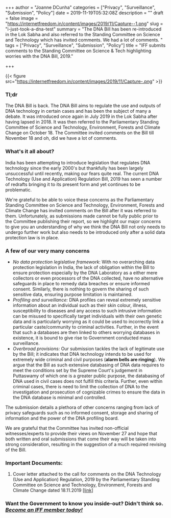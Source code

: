 +++
author = "Joanne DCunha"
categories = ["Privacy", "Surveillance", "Submission", "Policy"]
date = 2019-11-19T05:32:08Z
description = ""
draft = false
image = "https://internetfreedom.in/content/images/2019/11/Capture--1.png"
slug = "i-just-took-a-dna-test"
summary = "The DNA Bill has been re-introduced in the Lok Sabha and also referred to the Standing Committee on Science and Technology which has invited comments. We had a lot of comments. "
tags = ["Privacy", "Surveillance", "Submission", "Policy"]
title = "IFF submits comments to the Standing Committee on Science & Tech highlighting worries with the DNA Bill, 2019."

+++


{{< figure src="https://internetfreedom.in/content/images/2019/11/Capture-.png" >}}

### Tl;dr

The DNA Bill is back. The DNA Bill aims to regulate the use and outputs of DNA technology in certain cases and has been the subject of many a debate. It was introduced once again in July 2019 in the Lok Sabha after having lapsed in 2018. It was then referred to the Parliamentary Standing Committee of Science and Technology, Environment, Forests and Climate Change on October 18.  The Committee invited comments on the Bill till November 18 and oh, did we have a lot of comments.

### What's it all about?

India has been attempting to introduce legislation that regulates DNA technology since the early 2000's but thankfully has been largely unsuccessful until recently, making our fears quite real. The current DNA Technology (Use and Application) Regulation Bill, 2019 has seen a number of redrafts bringing it to its present form and yet continues to be problematic.

We're grateful to be able to voice these concerns as the Parliamentary Standing Committee on Science and Technology, Environment, Forests and Climate Change has invited comments on the Bill after it was referred to them. Unfortunately, as submissions made cannot be fully public prior to the Committee publishing their report, so we highlight our major concerns to give you an understanding of why we think the DNA Bill not only needs to undergo further work but also needs to be introduced only after a solid data protection law is in place.

### A few of our very many concerns

* _No data protection legislative framework_: With no overarching data protection legislation in India, the lack of obligation within the Bill to ensure protection especially by the DNA Laboratory as a either mere collectors or even processors of the DNA collected, have no alternative safeguards in place to remedy data breaches or ensure informed consent. Similarly, there is nothing to govern the sharing of such sensitive data, ensuring purpose limitation is maintained.
* _Profiling and surveillance:_ DNA profiles can reveal extremely sensitive information about an individual such as their skin colour, illness, susceptibility to diseases and any access to such intrusive information can be misused to specifically target individuals with their own genetic data and is particularly worrying as it could be used to incorrectly link a particular caste/community to criminal activities. Further, in the event that such a databases are then linked to others worrying databases in existence, it is bound to give rise to Government conducted mass surveillance.
* _Overbroad provisions:_ Our submission tackles the lack of legitimate use by the Bill; it indicates that DNA technology intends to be used for extremely wide criminal and civil purposes (**alarm bells are ringing**). We argue that the Bill as such extensive databasing of DNA data requires to meet the conditions set by the Supreme Court's judgement in Puttaswamy of which one is a greater public purpose, the databasing of DNA used in civil cases does not fulfill this criteria. Further, even within criminal cases, there is need to limit the collection of DNA to the investigation and prosecution of cognizable crimes to ensure the data in the DNA database is minimal and controlled.

The submission details a plethora of other concerns ranging from lack of privacy safeguards such as no informed consent, storage and sharing of information and the power of the DNA profiling board.

We are grateful that the Committee has invited non-official witnesses/experts to provide their views on November 27 and hope that both written and oral submissions that come their way will be taken into strong consideration, resulting in the suggestion of a much required revising of the Bill.

### Important Documents:

1. Cover letter attached to the call for comments on the DNA Technology (Use and Application) Regulation, 2019 by the Parliamentary Standing Committee on Science and Technology, Environment, Forests and Climate Change dated 18.11.2019 [[link](https://drive.google.com/file/d/1Np0-gw0yfK0lviUCU4U1EOtdPSYUH-xt/view?usp=sharing)]

### Want the Government to know you inside-out? Didn't think so. [_Become an IFF member today!_](https://internetfreedom.in/donate/)





